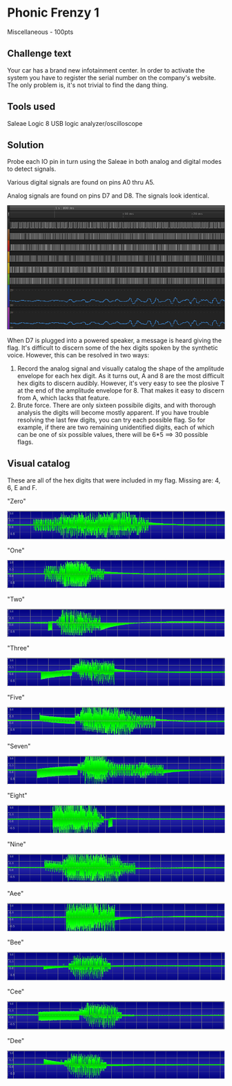 # Phonic Frenzy 1

Miscellaneous - 100pts

## Challenge text

Your car has a brand new infotainment center. In order to activate the system you have to register the serial number on the company's website. The only problem is, it's not trivial to find the dang thing.

## Tools used

Saleae Logic 8 USB logic analyzer/oscilloscope

## Solution

Probe each IO pin in turn using the Saleae in both analog and digital modes to detect signals.

Various digital signals are found on pins A0 thru A5.

Analog signals are found on pins D7 and D8.  The signals look identical.

![Frenzy signals](../Images/frenzy_signals.png)

When D7 is plugged into a powered speaker, a message is heard giving the flag.  It's difficult to discern some of the hex digits spoken by the synthetic voice.  However, this can be resolved in two ways:
1. Record the analog signal and visually catalog the shape of the amplitude envelope for each hex digit.  As it turns out, A and 8 are the most difficult hex digits to discern audibly.  However, it's very easy to see the plosive T at the end of the amplitude envelope for 8.  That makes it easy to discern from A, which lacks that feature.
2. Brute force.  There are only sixteen possibile digits, and with thorough analysis the digits will become mostly apparent.  If you have trouble resolving the last few digits, you can try each possible flag.  So for example, if there are two remaining unidentified digits, each of which can be one of six possible values, there will be 6*5 ==> 30 possible flags.

## Visual catalog

These are all of the hex digits that were included in my flag.  Missing are: 4, 6, E and F.

"Zero"

![Frenzy 0](../Images/frenzy_0.png)

"One"

![Frenzy 1](../Images/frenzy_1.png)

"Two"

![Frenzy 2](../Images/frenzy_2.png)

"Three"

![Frenzy 3](../Images/frenzy_3.png)

"Five"

![Frenzy 5](../Images/frenzy_5.png)

"Seven"

![Frenzy 7](../Images/frenzy_7.png)

"Eight"

![Frenzy 8](../Images/frenzy_8.png)

"Nine"

![Frenzy 9](../Images/frenzy_9.png)

"Aee"

![Frenzy A](../Images/frenzy_A.png)

"Bee"

![Frenzy B](../Images/frenzy_B.png)

"Cee"

![Frenzy C](../Images/frenzy_C.png)

"Dee"

![Frenzy D](../Images/frenzy_D.png)
